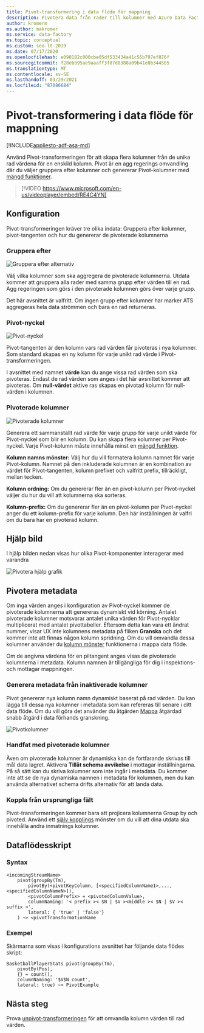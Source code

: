 ```yaml
---
title: Pivot-transformering i data flöde för mappning
description: Pivotera data från rader till kolumner med Azure Data Factory mappa data flödets Pivot-transformering
author: kromerm
ms.author: makromer
ms.service: data-factory
ms.topic: conceptual
ms.custom: seo-lt-2019
ms.date: 07/17/2020
ms.openlocfilehash: e098182c000cbe05df533434a41c55b797ef876f
ms.sourcegitcommit: f28ebb95ae9aaaff3f87d8388a09b41e0b3445b5
ms.translationtype: MT
ms.contentlocale: sv-SE
ms.lasthandoff: 03/29/2021
ms.locfileid: "87086684"
---
```

# <a name="pivot-transformation-in-mapping-data-flow"></a>Pivot-transformering i data flöde för mappning


[!INCLUDE[appliesto-adf-asa-md](includes/appliesto-adf-asa-md.md)]

Använd Pivot-transformeringen för att skapa flera kolumner från de unika rad värdena för en enskild kolumn. Pivot är en agg regerings omvandling där du väljer gruppera efter kolumner och genererar Pivot-kolumner med [mängd funktioner](data-flow-expression-functions.md#aggregate-functions).

> [!VIDEO https://www.microsoft.com/en-us/videoplayer/embed/RE4C4YN]

## <a name="configuration"></a>Konfiguration

Pivot-transformeringen kräver tre olika indata: Gruppera efter kolumner, pivot-tangenten och hur du genererar de pivoterade kolumnerna

### <a name="group-by"></a>Gruppera efter

![Gruppera efter alternativ](media/data-flow/pivot2.png "Gruppera efter alternativ")

Välj vilka kolumner som ska aggregera de pivoterade kolumnerna. Utdata kommer att gruppera alla rader med samma grupp efter värden till en rad. Agg regeringen som görs i den pivoterade kolumnen görs över varje grupp.

Det här avsnittet är valfritt. Om ingen grupp efter kolumner har marker ATS aggregeras hela data strömmen och bara en rad returneras.

### <a name="pivot-key"></a>Pivot-nyckel

![Pivot-nyckel](media/data-flow/pivot3.png "Pivot-nyckel")

Pivot-tangenten är den kolumn vars rad värden får pivoteras i nya kolumner. Som standard skapas en ny kolumn för varje unikt rad värde i Pivot-transformeringen.

I avsnittet med namnet **värde** kan du ange vissa rad värden som ska pivoteras. Endast de rad värden som anges i det här avsnittet kommer att pivoteras. Om **null-värdet** aktive ras skapas en pivotad kolumn för null-värden i kolumnen.

### <a name="pivoted-columns"></a>Pivoterade kolumner

![Pivoterade kolumner](media/data-flow/pivot4.png "Pivoterade kolumner")

Generera ett sammanställt rad värde för varje grupp för varje unikt värde för Pivot-nyckel som blir en kolumn. Du kan skapa flera kolumner per Pivot-nyckel. Varje Pivot-kolumn måste innehålla minst en [mängd funktion](data-flow-expression-functions.md#aggregate-functions).

**Kolumn namns mönster:** Välj hur du vill formatera kolumn namnet för varje Pivot-kolumn. Namnet på den inkluderade kolumnen är en kombination av värdet för Pivot-tangenten, kolumn prefixet och valfritt prefix, tillräckligt, mellan tecken. 

**Kolumn ordning:** Om du genererar fler än en pivot-kolumn per Pivot-nyckel väljer du hur du vill att kolumnerna ska sorteras. 

**Kolumn-prefix:** Om du genererar fler än en pivot-kolumn per Pivot-nyckel anger du ett kolumn-prefix för varje kolumn. Den här inställningen är valfri om du bara har en pivoterad kolumn.

## <a name="help-graphic"></a>Hjälp bild

I hjälp bilden nedan visas hur olika Pivot-komponenter interagerar med varandra

![Pivotera hjälp grafik](media/data-flow/pivot5.png "Hjälp bild för Pivot")

## <a name="pivot-metadata"></a>Pivotera metadata

Om inga värden anges i konfiguration av Pivot-nyckel kommer de pivoterade kolumnerna att genereras dynamiskt vid körning. Antalet pivoterade kolumner motsvarar antalet unika värden för Pivot-nycklar multiplicerat med antalet pivottabeller. Eftersom detta kan vara ett ändrat nummer, visar UX inte kolumnens metadata på fliken **Granska** och det kommer inte att finnas någon kolumn spridning. Om du vill omvandla dessa kolumner använder du [kolumn mönster](concepts-data-flow-column-pattern.md) funktionerna i mappa data flöde. 

Om de angivna värdena för en piltangent anges visas de pivoterade kolumnerna i metadata. Kolumn namnen är tillgängliga för dig i inspektions-och mottagar mappningen.

### <a name="generate-metadata-from-drifted-columns"></a>Generera metadata från inaktiverade kolumner

Pivot genererar nya kolumn namn dynamiskt baserat på rad värden. Du kan lägga till dessa nya kolumner i metadata som kan refereras till senare i ditt data flöde. Om du vill göra det använder du åtgärden [Mappa](concepts-data-flow-schema-drift.md#map-drifted-columns-quick-action) åtgärdad snabb åtgärd i data förhands granskning. 

![Pivotkolumner](media/data-flow/newpivot1.png "Mappa uppstaplade Pivot-kolumner")

### <a name="sinking-pivoted-columns"></a>Handfat med pivoterade kolumner

Även om pivoterade kolumner är dynamiska kan de fortfarande skrivas till mål data lagret. Aktivera **Tillåt schema avvikelse** i mottagar inställningarna. På så sätt kan du skriva kolumner som inte ingår i metadata. Du kommer inte att se de nya dynamiska namnen i metadata för kolumnen, men du kan använda alternativet schema drifts alternativ för att landa data.

### <a name="rejoin-original-fields"></a>Koppla från ursprungliga fält

Pivot-transformeringen kommer bara att projicera kolumnerna Group by och pivoted. Använd ett [själv kopplings](data-flow-join.md#self-join) mönster om du vill att dina utdata ska innehålla andra inmatnings kolumner.

## <a name="data-flow-script"></a>Dataflödesskript

### <a name="syntax"></a>Syntax

```
<incomingStreamName>
    pivot(groupBy(Tm),
        pivotBy(<pivotKeyColumn, [<specifiedColumnName1>,...,<specifiedColumnNameN>]),
        <pivotColumnPrefix> = <pivotedColumnValue>,
        columnNaming: '< prefix >< $N | $V ><middle >< $N | $V >< suffix >',
        lateral: { 'true' | 'false'}
    ) ~> <pivotTransformationName
```
### <a name="example"></a>Exempel

Skärmarna som visas i konfigurations avsnittet har följande data flödes skript:

```
BasketballPlayerStats pivot(groupBy(Tm),
    pivotBy(Pos),
    {} = count(),
    columnNaming: '$V$N count',
    lateral: true) ~> PivotExample

```

## <a name="next-steps"></a>Nästa steg

Prova [unpivot-transformeringen](data-flow-unpivot.md) för att omvandla kolumn värden till rad värden. 
